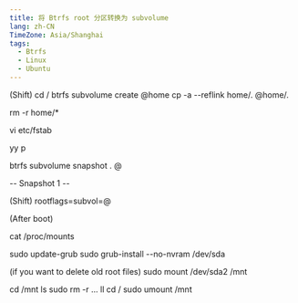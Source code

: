 ```yaml
---
title: 将 Btrfs root 分区转换为 subvolume
lang: zh-CN
TimeZone: Asia/Shanghai
tags:
  - Btrfs
  - Linux
  - Ubuntu
---
```

(Shift)
cd /
btrfs subvolume create @home
cp -a --reflink home/. @home/.

rm -r home/*

vi etc/fstab

yy p

btrfs subvolume snapshot . @

-- Snapshot 1 --

(Shift)
rootflags=subvol=@

(After boot)

cat /proc/mounts

sudo update-grub
sudo grub-install --no-nvram /dev/sda

(if you want to delete old root files)
sudo mount /dev/sda2 /mnt

cd /mnt
ls
sudo rm -r ...
ll
cd /
sudo umount /mnt
